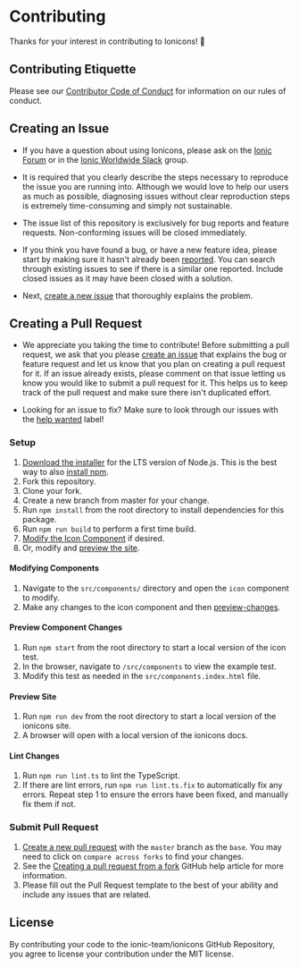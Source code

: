# Contributing

Thanks for your interest in contributing to Ionicons! :tada:


## Contributing Etiquette

Please see our [Contributor Code of Conduct](./CODE_OF_CONDUCT.md) for information on our rules of conduct.


## Creating an Issue

* If you have a question about using Ionicons, please ask on the [Ionic Forum](http://forum.ionicframework.com/) or in the [Ionic Worldwide Slack](http://ionicworldwide.herokuapp.com/) group.

* It is required that you clearly describe the steps necessary to reproduce the issue you are running into. Although we would love to help our users as much as possible, diagnosing issues without clear reproduction steps is extremely time-consuming and simply not sustainable.

* The issue list of this repository is exclusively for bug reports and feature requests. Non-conforming issues will be closed immediately.

* If you think you have found a bug, or have a new feature idea, please start by making sure it hasn't already been [reported](https://github.com/ionic-team/ionicons/issues?utf8=%E2%9C%93&q=is%3Aissue). You can search through existing issues to see if there is a similar one reported. Include closed issues as it may have been closed with a solution.

* Next, [create a new issue](https://github.com/ionic-team/ionicons/issues/new/choose) that thoroughly explains the problem.


## Creating a Pull Request

* We appreciate you taking the time to contribute! Before submitting a pull request, we ask that you please [create an issue](#creating-an-issue) that explains the bug or feature request and let us know that you plan on creating a pull request for it. If an issue already exists, please comment on that issue letting us know you would like to submit a pull request for it. This helps us to keep track of the pull request and make sure there isn't duplicated effort.

* Looking for an issue to fix? Make sure to look through our issues with the [help wanted](https://github.com/ionic-team/ionicons/issues?q=is%3Aopen+is%3Aissue+label%3A%22help+wanted%22) label!


### Setup

1. [Download the installer](https://nodejs.org/) for the LTS version of Node.js. This is the best way to also [install npm](https://blog.npmjs.org/post/85484771375/how-to-install-npm#_=_).
2. Fork this repository.
3. Clone your fork.
4. Create a new branch from master for your change.
5. Run `npm install` from the root directory to install dependencies for this package.
6. Run `npm run build` to perform a first time build.
7. [Modify the Icon Component](#modifying-components) if desired.
8. Or, modify and [preview the site](#preview-site).


#### Modifying Components

1. Navigate to the `src/components/` directory and open the `icon` component to modify.
2. Make any changes to the icon component and then [preview-changes](#preview-component-changes).


#### Preview Component Changes

1. Run `npm start` from the root directory to start a local version of the icon test.
2. In the browser, navigate to `/src/components` to view the example test.
3. Modify this test as needed in the `src/components.index.html` file.

#### Preview Site

1. Run `npm run dev` from the root directory to start a local version of the ionicons site.
2. A browser will open with a local version of the ionicons docs.


#### Lint Changes

1. Run `npm run lint.ts` to lint the TypeScript.
2. If there are lint errors, run `npm run lint.ts.fix` to automatically fix any errors. Repeat step 1 to ensure the errors have been fixed, and manually fix them if not.


<!-- #### Building Changes

TODO -->


### Submit Pull Request

1. [Create a new pull request](https://github.com/ionic-team/ionicons/compare) with the `master` branch as the `base`. You may need to click on `compare across forks` to find your changes.
2. See the [Creating a pull request from a fork](https://help.github.com/articles/creating-a-pull-request-from-a-fork/) GitHub help article for more information.
3. Please fill out the Pull Request template to the best of your ability and include any issues that are related.


## License

By contributing your code to the ionic-team/ionicons GitHub Repository, you agree to license your contribution under the MIT license.
